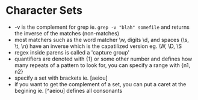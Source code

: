# Character Sets
- -v is the complement for grep ie. `grep -v "blah" somefile` and returns the inverse of the matches (non-matches)
- most matchers such as the word matcher \w, digits \d, and spaces (\s, \t, \n) have an inverse which is the capatilized version eg. \W, \D, \S
- regex inside parens is called a 'capture group'
- quantifiers are denoted with {1} or some other number and defines how many repeats of a pattern to look for, you can specify a range with {n1, n2}
- specify a set with brackets ie. [aeiou]
- if you want to get the complement of a set, you can put a caret at the begining ie. [^aeiou] defines all consonants

